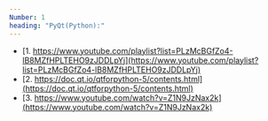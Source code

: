 ```yaml
---
Number: 1
heading: "PyQt(Python):"
---
```


- [1. https://www.youtube.com/playlist?list=PLzMcBGfZo4-lB8MZfHPLTEHO9zJDDLpYj](https://www.youtube.com/playlist?list=PLzMcBGfZo4-lB8MZfHPLTEHO9zJDDLpYj)
- [2. https://doc.qt.io/qtforpython-5/contents.html](https://doc.qt.io/qtforpython-5/contents.html)
- [3. https://www.youtube.com/watch?v=Z1N9JzNax2k](https://www.youtube.com/watch?v=Z1N9JzNax2k)
